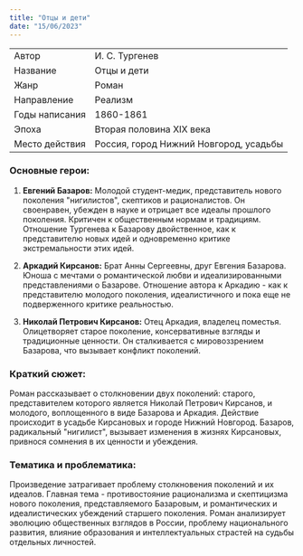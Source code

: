 ```yaml
---
title: "Отцы и дети"
date: "15/06/2023"
---
```


|                |                                        |
| -------------- | -------------------------------------- |
| Автор          | И. С. Тургенев                         |
| Название       | Отцы и дети                            |
| Жанр           | Роман                                  |
| Направление    | Реализм                                |
| Годы написания | 1860-1861                              |
| Эпоха          | Вторая половина XIX века               |
| Место действия | Россия, город Нижний Новгород, усадьбы |

### Основные герои:

1. **Евгений Базаров:** Молодой студент-медик, представитель нового поколения "нигилистов", скептиков и рационалистов. Он своенравен, убежден в науке и отрицает все идеалы прошлого поколения. Критичен к общественным нормам и традициям. Отношение Тургенева к Базарову двойственное, как к представителю новых идей и одновременно критике экстремальности этих идей.

2. **Аркадий Кирсанов:** Брат Анны Сергеевны, друг Евгения Базарова. Юноша с мечтами о романтической любви и идеализированными представлениями о Базарове. Отношение автора к Аркадию - как к представителю молодого поколения, идеалистичного и пока еще не подверженного критике реальностью.

3. **Николай Петрович Кирсанов:** Отец Аркадия, владелец поместья. Олицетворяет старое поколение, консервативные взгляды и традиционные ценности. Он сталкивается с мировоззрением Базарова, что вызывает конфликт поколений.

### Краткий сюжет:

Роман рассказывает о столкновении двух поколений: старого, представителем которого является Николай Петрович Кирсанов, и молодого, воплощенного в виде Базарова и Аркадия. Действие происходит в усадьбе Кирсановых и городе Нижний Новгород. Базаров, радикальный "нигилист", вызывает изменения в жизнях Кирсановых, привнося сомнения в их ценности и убеждения.

### Тематика и проблематика:

Произведение затрагивает проблему столкновения поколений и их идеалов. Главная тема - противостояние рационализма и скептицизма нового поколения, представляемого Базаровым, и романтических и идеалистических убеждений старшего поколения. Роман анализирует эволюцию общественных взглядов в России, проблему национального развития, влияние образования и интеллектуальных страстей на судьбы отдельных личностей.
